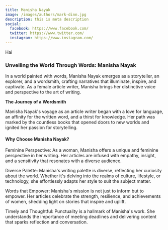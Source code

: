 ```yaml
---
title: Manisha Nayak
image: /images/authors/mark-dinn.jpg
description: this is meta description
social:
  facebook: https://www.facebook.com/
  twitter: https://www.twitter.com/
  instagram: https://www.instagram.com/
---
```


Hai

### Unveiling the World Through Words: Manisha Nayak

In a world painted with words, Manisha Nayak emerges as a storyteller, an explorer, and a wordsmith, crafting narratives that illuminate, inspire, and captivate. As a female article writer, Manisha brings her distinctive voice and perspective to the art of writing.

**The Journey of a Wordsmith**

Manisha Nayak's voyage as an article writer began with a love for language, an affinity for the written word, and a thirst for knowledge. Her path was marked by the countless books that opened doors to new worlds and ignited her passion for storytelling.

#### Why Choose Manisha Nayak?

Feminine Perspective: As a woman, Manisha offers a unique and feminine perspective in her writing. Her articles are infused with empathy, insight, and a sensitivity that resonates with a diverse audience.

Diverse Palette: Manisha's writing palette is diverse, reflecting her curiosity about the world. Whether it's delving into the realms of culture, lifestyle, or technology, she effortlessly adapts her style to suit the subject matter.

Words that Empower: Manisha's mission is not just to inform but to empower. Her articles celebrate the strength, resilience, and achievements of women, shedding light on stories that inspire and uplift.

Timely and Thoughtful: Punctuality is a hallmark of Manisha's work. She understands the importance of meeting deadlines and delivering content that sparks reflection and conversation.
